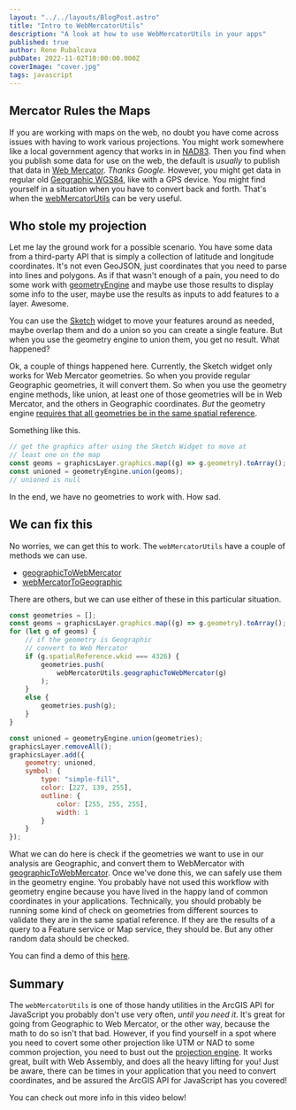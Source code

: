```yaml
---
layout: "../../layouts/BlogPost.astro"
title: "Intro to WebMercatorUtils"
description: "A look at how to use WebMercatorUtils in your apps"
published: true
author: Rene Rubalcava
pubDate: 2022-11-02T10:00:00.000Z
coverImage: "cover.jpg"
tags: javascript
---
```


## Mercator Rules the Maps

If you are working with maps on the web, no doubt you have come across issues with having to work various projections. You might work somewhere like a local government agency that works in in [NAD83](https://en.wikipedia.org/wiki/North_American_Datum). Then you find when you publish some data for use on the web, the default is _usually_ to publish that data in [Web Mercator](https://en.wikipedia.org/wiki/Web_Mercator_projection). _Thanks Google._ However, you might get data in regular old [Geographic WGS84](https://en.wikipedia.org/wiki/World_Geodetic_System), like with a GPS device. You might find yourself in a situation when you have to convert back and forth. That's when the [webMercatorUtils](https://developers.arcgis.com/javascript/latest/api-reference/esri-geometry-support-webMercatorUtils.html) can be very useful.

## Who stole my projection

Let me lay the ground work for a possible scenario. You have some data from a third-party API that is simply a collection of latitude and longitude coordinates. It's not even GeoJSON, just coordinates that you need to parse into lines and polygons. As if that wasn't enough of a pain, you need to do some work with [geometryEngine](https://developers.arcgis.com/javascript/latest/api-reference/esri-geometry-geometryEngine.html) and maybe use those results to display some info to the user, maybe use the results as inputs to add features to a layer. Awesome.

You can use the [Sketch](https://developers.arcgis.com/javascript/latest/api-reference/esri-widgets-Sketch.html) widget to move your features around as needed, maybe overlap them and do a union so you can create a single feature. But when you use the geometry engine to union them, you get no result. What happened?

Ok, a couple of things happened here. Currently, the Sketch widget only works for Web Mercator geometries. So when you provide regular Geographic geometries, it will convert them. So when you use the geometry engine methods, like union, at least one of those geometries will be in Web Mercator, and the others in Geographic coordinates. _But_ the geometry engine [requires that all geometries be in the same spatial reference](https://developers.arcgis.com/javascript/latest/api-reference/esri-geometry-geometryEngine.html#union).

Something like this.

```js
// get the graphics after using the Sketch Widget to move at
// least one on the map
const geoms = graphicsLayer.graphics.map((g) => g.geometry).toArray();
const unioned = geometryEngine.union(geoms);
// unioned is null
```

In the end, we have no geometries to work with. How sad.

## We can fix this

No worries, we can get this to work. The `webMercatorUtils` have a couple of methods we can use.

* [geographicToWebMercator](https://developers.arcgis.com/javascript/latest/api-reference/esri-geometry-support-webMercatorUtils.html#geographicToWebMercator)
* [webMercatorToGeographic](https://developers.arcgis.com/javascript/latest/api-reference/esri-geometry-support-webMercatorUtils.html#webMercatorToGeographic)

There are others, but we can use either of these in this particular situation.

```js
const geometries = [];
const geoms = graphicsLayer.graphics.map((g) => g.geometry).toArray();
for (let g of geoms) {
    // if the geometry is Geographic
    // convert to Web Mercator
    if (g.spatialReference.wkid === 4326) {
        geometries.push(
            webMercatorUtils.geographicToWebMercator(g)
        );
    }
    else {
        geometries.push(g);
    }
}

const unioned = geometryEngine.union(geometries);
graphicsLayer.removeAll();
graphicsLayer.add({
    geometry: unioned,
    symbol: {
        type: "simple-fill",
        color: [227, 139, 255],
        outline: {
            color: [255, 255, 255],
            width: 1
        }
    }
});
```

What we can do here is check if the geometries we want to use in our analysis are Geographic, and convert them to WebMercator with [geographicToWebMercator](https://developers.arcgis.com/javascript/latest/api-reference/esri-geometry-support-webMercatorUtils.html#geographicToWebMercator). Once we've done this, we can safely use them in the geometry engine. You probably have not used this workflow with geometry engine because you have lived in the happy land of common coordinates in your applications. Technically, you should probably be running some kind of check on geometries from different sources to validate they are in the same spatial reference. If they are the results of a query to a Feature service or Map service, they should be. But any other random data should be checked.

You can find a demo of this [here](https://codepen.io/odoe/pen/VwxVvVR?editors=1010).

## Summary

The `webMercatorUtils` is one of those handy utilities in the ArcGIS API for JavaScript you probably don't use very often, _until you need it_. It's great for going from Geographic to Web Mercator, or the other way, because the math to do so isn't that bad. However, if you find yourself in a spot where you need to covert some other projection like UTM or NAD to some common projection, you need to bust out the [projection engine](https://developers.arcgis.com/javascript/latest/api-reference/esri-geometry-projection.html). It works great, built with Web Assembly, and does all the heavy lifting for you! Just be aware, there can be times in your application that you need to convert coordinates, and be assured the ArcGIS API for JavaScript has you covered!

You can check out more info in this video below!

<lite-youtube videoid="BTp4bvk9hg4"></lite-youtube>
